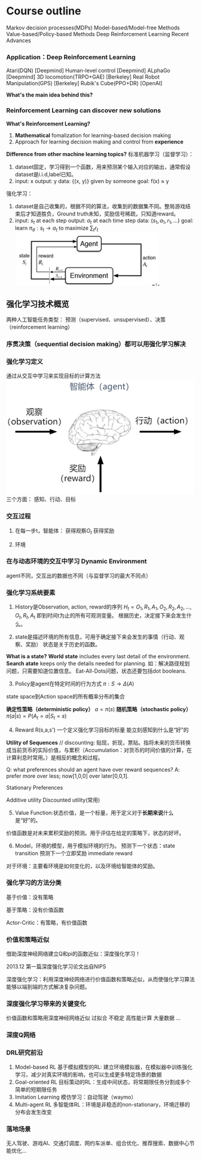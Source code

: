 # Course outline
Markov decision processes(MDPs)
Model-based/Model-free Methods
Value-based/Policy-based Methods
Deep Reinforcement Learning
Recent Advances

### Application：Deep Reinforcement Learning
Atari(DQN)  [Deepmind]
Human-level control  [Deepmind]
ALphaGo  [Deepmind]
3D locomotion(TRPO+GAE)  [Berkeley]
Real Robot Manipulation(GPS)  [Berkeley]
Rubik's Cube(PPO+DR)  [OpenAI]

**What's the main idea behind this?**


### Reinforcement Learning can discover new solutions


**What's Reinforcement Learning?**
1. **Mathematical** fomalization for learning-based decision making
2. Approach for learning decision making and control from **experience**

**Difference from other machine learning topics?**
标准机器学习（监督学习）：
1. dataset固定，学习得到一个函数，用来预测某个输入对应的输出，通常假设dataset是i.i.d,label已知。
2. input: x
output: y
data: {(x, y)} given by someone
goal: f(x) $\approx$ y

强化学习：
1. dataset是自己收集的，根据不同的算法，收集到的数据集不同。整局游戏结束后才知道胜负，Ground truth未知，奖励信号稀疏，只知道reward。
2. input: $s_t$ at each step
output: $a_t$ at each time step
data: $(s_1, a_1, r_1,\dots)$
goal: learn $\pi_{\theta}: s_t \rightarrow a_t$ to maximize $\sum_t r_t$
![alt text](image.png)

## 强化学习技术概览
两种人工智能任务类型：
预测（supervised、unsupervised）、决策（reinforcement learning）

### 序贯决策（sequential decision making）都可以用强化学习解决

### 强化学习定义
通过从交互中学习来实现目标的计算方法
![alt text](image-1.png)
三个方面：
感知、行动、目标

### 交互过程
1. 在每一步t，智能体：
获得观察$O_t$
获得奖励

2. 环境

### 在与动态环境的交互中学习 Dynamic Environment
agent不同，交互出的数据也不同（与监督学习的最大不同点）

### 强化学习系统要素
1. History是Observation, action, reward的序列
$H_t = O_1, R_1, A_1, O_2, R_2, A_2,\dots, O_t, R_t, A_t$
即到时间t为止的所有可观测变量。
根据历史，决定接下来会发生什么。

2. state是描述环境的所有信息，可用于确定接下来会发生的事情（行动、观察、奖励）
状态是关于历史的函数。

**What is a state?**
**World state** includes every last detail of the environment.
**Search atate** keeps only the details needed for planning.
如：解决路径规划问题，只需要知道位置信息。
Eat-All-Dots问题，状态还要包括dot booleans.

3. Policy是agent在特定时间的行为方式
$\pi: S \rightarrow \Delta(A)$

state space到Action space的所有概率分布的集合

**确定性策略（deterministic policy）**
$a = \pi(s)$
**随机策略（stochastic policy）**
$\pi(a|s) = P(A_t = a|S_t = s)$

4. Reward R(s,a,s')
一个定义强化学习目标的标量
能立刻感知到什么是“好”的

**Utility of Sequences**
// discounting: 贴现，折现，票贴。指将未来的货币转换成当前货币的实际价值，与累积（Accumulation：对货币的时间价值的计算，在计算利息时常用。）是相反的概念和过程。

Q: what preferences should an agent have over reward sequences?
A: prefer more over less; now[1,0,0] over later[0,0,1].

Stationary Preferences

Additive utility
Discounted utility(常用)


5. Value Function:状态价值，是一个标量，用于定义对于**长期来说**什么是“好”的。

价值函数是对未来累积奖励的预测。用于评估在给定的策略下，状态的好坏。

6. Model，环境的模型，用于模拟环境的行为。
预测下一个状态：state transition
预测下一个立即奖励 immediate reward

对于环境：主要看环境是如何变化的，以及环境给智能体的奖励。

### 强化学习的方法分类

基于价值：没有策略

基于策略：没有价值函数

Actor-Critic：有策略，有价值函数

### 价值和策略近似
借助深度神经网络建立Q和pi的函数近似：深度强化学习！

2013.12 第一篇深度强化学习论文出自NIPS

深度强化学习：利用深度神经网络进行价值函数和策略近似，从而使强化学习算法能够以端到端的方式解决复杂问题。

### 深度强化学习带来的关键变化

价值函数和策略用深度神经网络近似
过拟合
不稳定
高性能计算
大量数据
...

### 深度Q网络

### DRL研究前沿
1. Model-based RL 基于模拟模型的RL: 建立环境模拟器，在模拟器中训练强化学习，减少对真实环境的影响，也可以生成更多特定场景的数据
2. Goal-oriented RL 目标策动的RL：生成中间状态，将常期限任务分割成多个简单的短期限任务
3. Imitation Learning 模仿学习：自动驾驶（waymo）
4. Multi-agent RL 多智能体RL：环境是非稳态的non-stationary，环境迁移的分布会发生改变

### 落地场景
无人驾驶、游戏AI、交通灯调度、网约车派单、组合优化、推荐搜索、数据中心节能优化...





